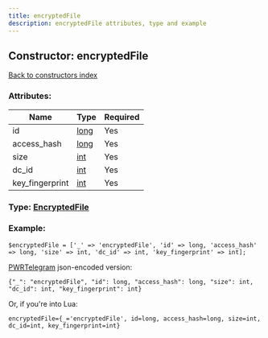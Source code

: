 ```yaml
---
title: encryptedFile
description: encryptedFile attributes, type and example
---
```

## Constructor: encryptedFile  
[Back to constructors index](index.md)



### Attributes:

| Name     |    Type       | Required |
|----------|---------------|----------|
|id|[long](../types/long.md) | Yes|
|access\_hash|[long](../types/long.md) | Yes|
|size|[int](../types/int.md) | Yes|
|dc\_id|[int](../types/int.md) | Yes|
|key\_fingerprint|[int](../types/int.md) | Yes|



### Type: [EncryptedFile](../types/EncryptedFile.md)


### Example:

```
$encryptedFile = ['_' => 'encryptedFile', 'id' => long, 'access_hash' => long, 'size' => int, 'dc_id' => int, 'key_fingerprint' => int];
```  

[PWRTelegram](https://pwrtelegram.xyz) json-encoded version:

```
{"_": "encryptedFile", "id": long, "access_hash": long, "size": int, "dc_id": int, "key_fingerprint": int}
```


Or, if you're into Lua:  


```
encryptedFile={_='encryptedFile', id=long, access_hash=long, size=int, dc_id=int, key_fingerprint=int}

```


